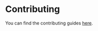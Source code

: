 # Contributing

You can find the contributing guides [here](https://github.com/atomicgo/atomicgo/blob/main/CONTRIBUTING.md).
